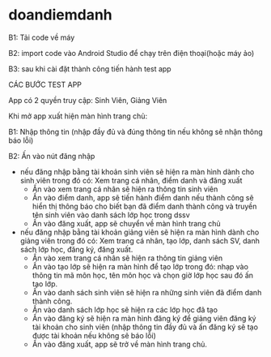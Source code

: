 # doandiemdanh
B1: Tải code về máy 

B2: import code vào Android Studio để chạy trên điện thoại(hoặc máy ảo)

B3: sau khi cài đặt thành công tiến hành test app

CÁC BƯỚC TEST APP

App có 2 quyền truy cập: Sinh Viên, Giảng Viên

Khi mở app xuất hiện màn hình trang chủ: 

B1: Nhập thông tin (nhập đầy đủ và đúng thông tin nếu không sẽ nhận thông báo lỗi)

B2: Ấn vào nút đăng nhập 
  - nếu đăng nhập bằng tài khoản sinh viên sẽ hiện ra màn hình dành cho sinh viên trong đó có: Xem trang cá nhân, điểm danh và đăng xuất
      + Ấn vào xem trang cá nhân sẽ hiện ra thông tin sinh viên
      + Ấn vào điểm danh, app sẽ tiến hành điểm danh nếu thành công sẽ hiển thị thông báo cho biết bạn đã điểm danh thành công và truyền tên sinh viên vào danh sách lớp học trong dssv
      + Ấn vào đăng xuất, app sẽ chuyển về màn hình trang chủ
  - nếu đăng nhập bằng tài khoản giảng viên sẽ hiện ra màn hình dành cho giảng viên trong đó có: Xem trang cá nhân, tạo lớp, danh sách SV, danh sách lớp học, đăng ký, đăng xuất.
      + Ấn vào xem trang cá nhân sẽ hiện ra thông tin giảng viên
      + Ấn vào tạo lớp sẽ hiện ra màn hình để tạo lớp trong đó: nhạp vào thông tin mã môn học, tên môn học và chọn giờ lớp học sau đó ấn tạo lớp.
      + Ấn vào danh sách sinh viên sẽ hiện ra những sinh viên đã điểm danh thành công.
      + Ấn vào danh sách lớp học sẽ hiện ra các lớp học đã tạo
      + Ấn vào đăng ký sẽ hiện ra màn hình đăng ký để giảng viên đăng ký tài khoản cho sinh viên (nhập thông tin đầy đủ và ấn đăng ký sẽ tạo được tài khoản nếu không sẽ báo lỗi)
      + Ấn vào đăng xuất, app sẽ trở về màn hình trang chủ.
